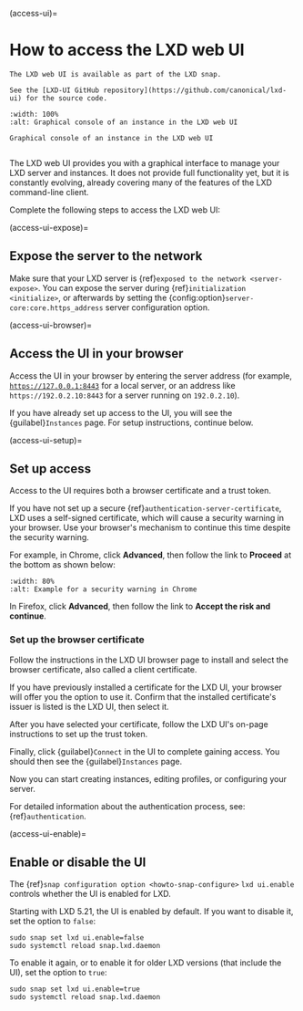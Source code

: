 (access-ui)=
# How to access the LXD web UI

```{note}
The LXD web UI is available as part of the LXD snap.

See the [LXD-UI GitHub repository](https://github.com/canonical/lxd-ui) for the source code.
```

```{figure} /images/UI/console.png
:width: 100%
:alt: Graphical console of an instance in the LXD web UI

Graphical console of an instance in the LXD web UI
```

```{youtube} https://www.youtube.com/watch?v=wqEH_d8LC1k
```

The LXD web UI provides you with a graphical interface to manage your LXD server and instances.
It does not provide full functionality yet, but it is constantly evolving, already covering many of the features of the LXD command-line client.

Complete the following steps to access the LXD web UI:

(access-ui-expose)=
## Expose the server to the network

Make sure that your LXD server is {ref}`exposed to the network <server-expose>`.
   You can expose the server during {ref}`initialization <initialize>`, or afterwards by setting the {config:option}`server-core:core.https_address` server configuration option.

(access-ui-browser)=
## Access the UI in your browser

Access the UI in your browser by entering the server address (for example, [`https://127.0.0.1:8443`](https://127.0.0.1:8443) for a local server, or an address like `https://192.0.2.10:8443` for a server running on `192.0.2.10`).

If you have already set up access to the UI, you will see the {guilabel}`Instances` page. For setup instructions, continue below.

(access-ui-setup)=
## Set up access

<!-- Include start access UI -->

Access to the UI requires both a browser certificate and a trust token.

If you have not set up a secure {ref}`authentication-server-certificate`, LXD uses a self-signed certificate, which will cause a security warning in your browser. Use your browser's mechanism to continue this time despite the security warning.

For example, in Chrome, click **Advanced**, then follow the link to **Proceed** at the bottom as shown below:

```{figure} /images/ui_security_warning.png
:width: 80%
:alt: Example for a security warning in Chrome
```

In Firefox, click **Advanced**, then follow the link to **Accept the risk and continue**.

### Set up the browser certificate

Follow the instructions in the LXD UI browser page to install and select the browser certificate, also called a client certificate.

If you have previously installed a certificate for the LXD UI, your browser will offer you the option to use it. Confirm that the installed certificate's issuer is listed is the LXD UI, then select it.

After you have selected your certificate, follow the LXD UI's on-page instructions to set up the trust token.

Finally, click {guilabel}`Connect` in the UI to complete gaining access. You should then see the {guilabel}`Instances` page.

<!-- Include end access UI -->

Now you can start creating instances, editing profiles, or configuring your server.

For detailed information about the authentication process, see: {ref}`authentication`.

(access-ui-enable)=
## Enable or disable the UI

The {ref}`snap configuration option <howto-snap-configure>` `lxd ui.enable` controls whether the UI is enabled for LXD.

Starting with LXD 5.21, the UI is enabled by default.
If you want to disable it, set the option to `false`:

    sudo snap set lxd ui.enable=false
    sudo systemctl reload snap.lxd.daemon

To enable it again, or to enable it for older LXD versions (that include the UI), set the option to `true`:

    sudo snap set lxd ui.enable=true
    sudo systemctl reload snap.lxd.daemon
